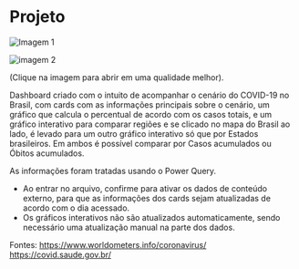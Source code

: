 # Projeto

![Imagem 1](https://user-images.githubusercontent.com/65839541/82833625-ee627600-9e94-11ea-9dd9-5851ed95f322.png)

![imagem 2](https://user-images.githubusercontent.com/65839541/82833650-00441900-9e95-11ea-8553-aeed035a850a.png)


(Clique na imagem para abrir em uma qualidade melhor).

Dashboard criado com o intuito de acompanhar o cenário do COVID-19 no Brasil, com cards com as informações principais sobre o cenário, um gráfico que calcula o percentual de acordo com os casos totais, e um gráfico interativo para comparar regiões e se clicado no mapa do Brasil ao lado, é levado para um outro gráfico interativo só que por Estados brasileiros. Em ambos é possível comparar por Casos acumulados ou Óbitos acumulados.

As informações foram tratadas usando o Power Query.

* Ao entrar no arquivo, confirme para ativar os dados de conteúdo externo, para que as informações dos cards sejam atualizadas de acordo com o dia acessado.
* Os gráficos interativos não são atualizados automaticamente, sendo necessário uma atualização manual na parte dos dados.

Fontes: https://www.worldometers.info/coronavirus/
        https://covid.saude.gov.br/
